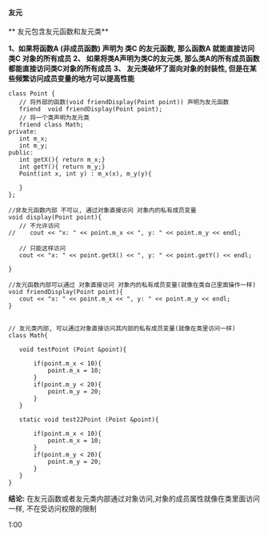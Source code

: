 #### 友元

** 友元包含友元函数和友元类**

 **1、如果将函数A (非成员函数) 声明为 类C 的友元函数, 那么函数A 就能直接访问 类C 对象的所有成员**
 **2、 如果将类A声明为类C的友元类, 那么类A的所有成员函数都能直接访问类C对象的所有成员**
 **3、 友元类破坏了面向对象的封装性, 但是在某些频繁访问成员变量的地方可以提高性能**
 
 ```
 class Point {
    // 将外部的函数(void friendDisplay(Point point)) 声明为友元函数
    friend  void friendDisplay(Point point);
    // 将一个类声明为友元类
    friend class Math;
private:
    int m_x;
    int m_y;
public:
    int getX(){ return m_x;}
    int getY(){ return m_y;}
    Point(int x, int y) : m_x(x), m_y(y){
        
    }
};

//非友元函数内部 不可以, 通过对象直接访问 对象内的私有成员变量
void display(Point point){
    // 不允许访问
//    cout << "x: " << point.m_x << ", y: " << point.m_y << endl;
    
    // 只能这样访问
    cout << "x: " << point.getX() << ", y: " << point.getY() << endl;
    
}

//友元函数内部可以通过 对象直接访问 对象内的私有成员变量(就像在类自己里面操作一样)
void friendDisplay(Point point){
    cout << "x: " << point.m_x << ", y: " << point.m_y << endl;
}


// 友元类内部, 可以通过对象直接访问其内部的私有成员变量(就像在类里访问一样)
class Math{
    
    void testPoint (Point &point){
        
        if(point.m_x < 10){
            point.m_x = 10;
        }
        if(point.m_y < 20){
            point.m_y = 20;
        }
    }
    
    static void test22Point (Point &point){
        
        if(point.m_x < 10){
            point.m_x = 10;
        }
        if(point.m_y < 20){
            point.m_y = 20;
        }
    }
}

```

**结论:**
在友元函数或者友元类内部通过对象访问,对象的成员属性就像在类里面访问一样, 不在受访问权限的限制

1:00